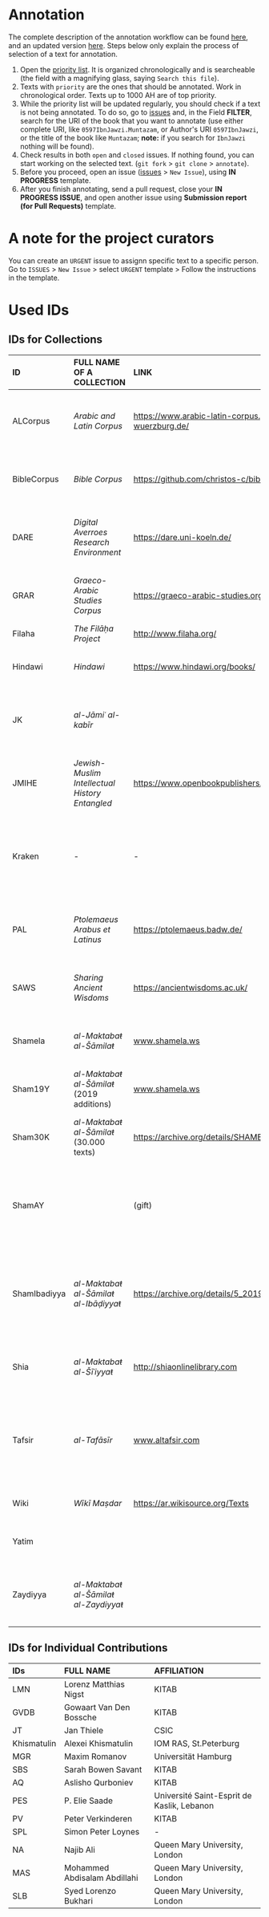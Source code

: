 # Annotation

The complete description of the annotation workflow can be found [here](https://docs.google.com/document/d/1I3Xa67EOMOGoaBJnjxlZcuyEFHYq21gwS4r59t_Mw5g/edit?usp=sharing), and an updated version [here](https://docs.google.com/document/d/1XsRR56gn3LvpToTtmy7_YlLtG9bybZImhVMvX1SISrE/edit). Steps below only explain the process of selection of a text for annotation.

1. Open the [priority list](https://github.com/OpenITI/Annotation/blob/master/priority_list.csv). It is organized chronologically and is searcheable (the field with a magnifying glass, saying `Search this file`).
1. Texts with `priority` are the ones that should be annotated. Work in chronological order. Texts up to 1000 AH are of top priority.
1. While the priority list will be updated regularly, you should check if a text is not being annotated. To do so, go to [issues](https://github.com/OpenITI/Annotation/issues) and, in the Field **FILTER**, search for the URI of the book that you want to annotate (use either complete URI, like `0597IbnJawzi.Muntazam`, or Author's URI `0597IbnJawzi`, or the title of the book like `Muntazam`; **note:** if you search for `IbnJawzi` nothing will be found).
1. Check results in both `open` and `closed` issues. If nothing found, you can start working on the selected text. (`git fork` > `git clone` > `annotate`).
1. Before you proceed, open an issue ([issues](https://github.com/OpenITI/Annotation/issues) > `New Issue`), using **IN PROGRESS** template.
1. After you finish annotating, send a pull request, close your **IN PROGRESS ISSUE**, and open another issue using **Submission report (for Pull Requests)** template.

# A note for the project curators

You can create an `URGENT` issue to assignn specific text to a specific person. Go to `ISSUES` > `New Issue` > select `URGENT` template > Follow the instructions in the template. 

# Used IDs

## IDs for Collections

| ID | FULL NAME OF A COLLECTION | LINK | SHORT DESCRIPTION |
|:---|:---|:---|:---|
| ALCorpus | *Arabic and Latin Corpus* | https://www.arabic-latin-corpus.philosophie.uni-wuerzburg.de/ | A collection of Arabic-Latin translations of the 10th to 14th centuries AD |
| BibleCorpus | *Bible Corpus* | https://github.com/christos-c/bible-corpus | A multilingual parallel corpus of Bible translations |
| DARE | *Digital Averroes Research Environment* | https://dare.uni-koeln.de/ | Digital editions of Ibn Rushd’s works and their translations |
| GRAR | *Graeco-Arabic Studies Corpus* | https://graeco-arabic-studies.org | A Digital Corpus for Graeco-Arabic Studies |
| Filaha | *The Filāḥa Project* | http://www.filaha.org/ | Arabic books on husbandry |
| Hindawi | *Hindawi* | https://www.hindawi.org/books/ | Books published by the Hindawi foundation |
| JK | *al-Jāmiʿ al-kabīr* | | Books digitized by Jordanian publisher Markaz al-Turāṯ |
| JMIHE | *Jewish-Muslim Intellectual History Entangled* | https://www.openbookpublishers.com/product/1193 | Publication of texts from the Karaite Library in Cairo, now in St Petersburg |
| Kraken | - |-| Books OCRed through Kraken; for details of transcription models, see version yml-file |
| PAL | *Ptolemaeus Arabus et Latinus* | https://ptolemaeus.badw.de/ | Arabic translations of and commentaries on Ptolemy's works |
| SAWS | *Sharing Ancient Wisdoms* | https://ancientwisdoms.ac.uk/ | Collection of Wisdom texts in Arabic and other languages |
| Shamela | *al-Maktabaŧ al-Šāmilaŧ* | www.shamela.ws | Large digital open-access library, scraped ca. 2014 |
| Sham19Y | *al-Maktabaŧ al-Šāmilaŧ* (2019 additions) | www.shamela.ws | additional scrape in October 2019 |
| Sham30K | *al-Maktabaŧ al-Šāmilaŧ*  (30.000 texts)| https://archive.org/details/SHAMELH30-1-20 | Official version + large amount of additional texts |
| ShamAY | | (gift) | Official version of *al-Maktabaŧ al-Šāmilaŧ* + private collection of digitized books |
| ShamIbadiyya | *al-Maktabaŧ al-Šāmilaŧ al-Ibāḍiyyaŧ* | https://archive.org/details/5_20190723 | Collection of Ibāḍī texts by the Algerian Jamʿiyyaŧ al-Turāṯ, packaged in a Maktaba Shamela instance |
| Shia | *al-Maktabaŧ al-Šīʿiyyaŧ* | http://shiaonlinelibrary.com | Text collection by the Ayatollah Milani Foundation |
| Tafsir | *al-Tafāsīr* | www.altafsir.com | Collection of Qur'ān commentaries by the Jordanian Royal Aal al-Bayt Institute for Islamic Thought |
| Wiki | *Wīkī Maṣdar* | https://ar.wikisource.org/Texts | Texts from Arabic Wikisource |
| Yatim | | | (texts for which we do not have text files yet) |
| Zaydiyya | *al-Maktabaŧ al-Šāmilaŧ al-Zaydiyyaŧ* | | Collection of Zaydī texts, packaged in a Maktaba Shamela instance |

## IDs for Individual Contributions

| IDs | FULL NAME  | AFFILIATION |
|:----|:-----------|:------------|
| LMN | Lorenz Matthias Nigst | KITAB |
| GVDB | Gowaart Van Den Bossche | KITAB |
| JT | Jan Thiele | CSIC |
| Khismatulin | Alexei Khismatulin | IOM RAS, St.Peterburg |
| MGR | Maxim Romanov | Universität Hamburg  |
| SBS | Sarah Bowen Savant | KITAB |
| AQ | Aslisho Qurboniev | KITAB |
| PES | P. Elie Saade | Université Saint-Esprit de Kaslik, Lebanon |
| PV | Peter Verkinderen | KITAB |
| SPL | Simon Peter Loynes | - |
| NA | Najib Ali | Queen Mary University, London |
| MAS | Mohammed Abdisalam Abdillahi | Queen Mary University, London |
| SLB | Syed Lorenzo Bukhari | Queen Mary University, London |
